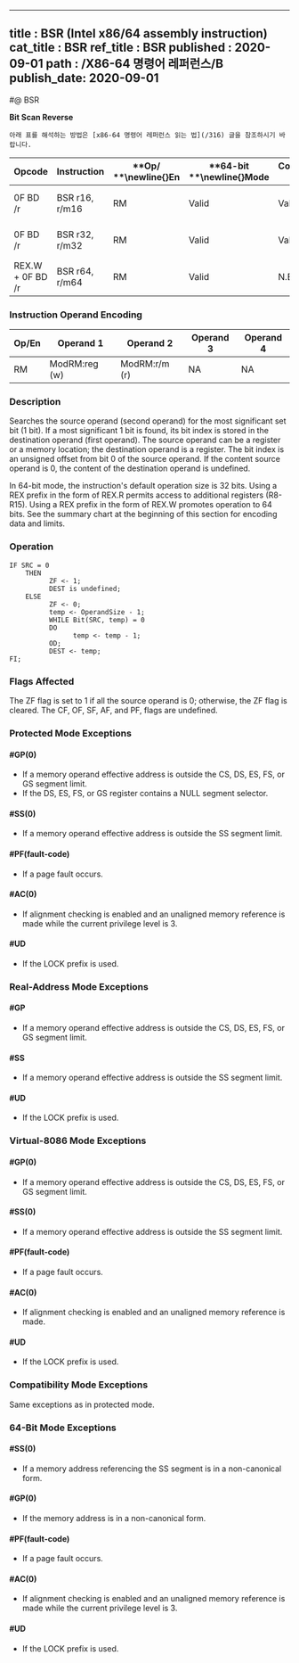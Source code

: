 ----------------------------
title : BSR (Intel x86/64 assembly instruction)
cat_title : BSR
ref_title : BSR
published : 2020-09-01
path : /X86-64 명령어 레퍼런스/B
publish_date: 2020-09-01
----------------------------


#@ BSR

**Bit Scan Reverse**

```lec-info
아래 표를 해석하는 방법은 [x86-64 명령어 레퍼런스 읽는 법](/316) 글을 참조하시기 바랍니다.
```

|**Opcode**|**Instruction**|**Op/ **\newline{}**En**|**64-bit **\newline{}**Mode**|**Compat/**\newline{}**Leg Mode**|**Description**|
|----------|---------------|------------------------|-----------------------------|---------------------------------|---------------|
|0F BD /r|BSR r16, r/m16|RM|Valid|Valid|Bit scan reverse on r/m16.|
|0F BD /r|BSR r32, r/m32|RM|Valid|Valid|Bit scan reverse on r/m32.|
|REX.W + 0F BD /r|BSR r64, r/m64|RM|Valid|N.E.|Bit scan reverse on r/m64.|
### Instruction Operand Encoding


|Op/En|Operand 1|Operand 2|Operand 3|Operand 4|
|-----|---------|---------|---------|---------|
|RM|ModRM:reg (w)|ModRM:r/m (r)|NA|NA|
### Description


Searches the source operand (second operand) for the most significant set bit (1 bit). If a most significant 1 bit is found, its bit index is stored in the destination operand (first operand). The source operand can be a register or a memory location; the destination operand is a register. The bit index is an unsigned offset from bit 0 of the source operand. If the content source operand is 0, the content of the destination operand is undefined.

In 64-bit mode, the instruction's default operation size is 32 bits. Using a REX prefix in the form of REX.R permits access to additional registers (R8-R15). Using a REX prefix in the form of REX.W promotes operation to 64 bits. See the summary chart at the beginning of this section for encoding data and limits.


### Operation

```info-verb
IF SRC = 0
    THEN
          ZF <- 1;
          DEST is undefined;
    ELSE
          ZF <- 0;
          temp <- OperandSize - 1;
          WHILE Bit(SRC, temp) = 0
          DO
                temp <- temp - 1;
          OD;
          DEST <- temp;
FI;
```
### Flags Affected


The ZF flag is set to 1 if all the source operand is 0; otherwise, the ZF flag is cleared. The CF, OF, SF, AF, and PF, flags are undefined.


### Protected Mode Exceptions

#### #GP(0)
* If a memory operand effective address is outside the CS, DS, ES, FS, or GS segment limit.
* If the DS, ES, FS, or GS register contains a NULL segment selector.

#### #SS(0)
* If a memory operand effective address is outside the SS segment limit.

#### #PF(fault-code)
* If a page fault occurs.

#### #AC(0)
* If alignment checking is enabled and an unaligned memory reference is made while the current privilege level is 3.

#### #UD
* If the LOCK prefix is used.

### Real-Address Mode Exceptions

#### #GP
* If a memory operand effective address is outside the CS, DS, ES, FS, or GS segment limit.

#### #SS
* If a memory operand effective address is outside the SS segment limit.

#### #UD
* If the LOCK prefix is used.

### Virtual-8086 Mode Exceptions

#### #GP(0)
* If a memory operand effective address is outside the CS, DS, ES, FS, or GS segment limit.

#### #SS(0)
* If a memory operand effective address is outside the SS segment limit.

#### #PF(fault-code)
* If a page fault occurs.

#### #AC(0)
* If alignment checking is enabled and an unaligned memory reference is made.

#### #UD
* If the LOCK prefix is used.

### Compatibility Mode Exceptions



Same exceptions as in protected mode.


### 64-Bit Mode Exceptions

#### #SS(0)
* If a memory address referencing the SS segment is in a non-canonical form.

#### #GP(0)
* If the memory address is in a non-canonical form.

#### #PF(fault-code)
* If a page fault occurs.

#### #AC(0)
* If alignment checking is enabled and an unaligned memory reference is made while the current privilege level is 3.

#### #UD
* If the LOCK prefix is used.

